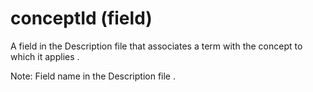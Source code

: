 # conceptId (field)

A field in the Description file that associates a term with the concept to which it applies .

Note: Field name in the Description file .
